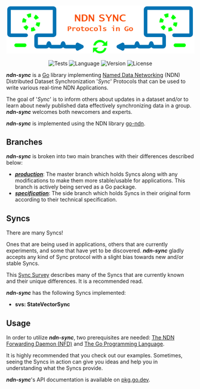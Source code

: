 <div align="center">

![Visual](/docs/README_VISUAL.png)

![Tests](https://img.shields.io/github/workflow/status/justincpresley/ndn-sync/Tests?label=Tests)
![Language](https://img.shields.io/github/go-mod/go-version/justincpresley/ndn-sync)
![Version](https://img.shields.io/github/v/tag/justincpresley/ndn-sync?label=Latest%20version)
![License](https://img.shields.io/github/license/justincpresley/ndn-sync?label=License)

</div>

***ndn-sync*** is a [Go](https://go.dev/) library implementing [Named Data Networking](https://named-data.net/) (NDN) Distributed Dataset Synchronization '*Sync*' Protocols that can be used to write various real-time NDN Applications.

The goal of '*Sync*' is to inform others about updates in a dataset and/or to learn
about newly published data effectively synchronizing data in a group.
***ndn-sync*** welcomes both newcomers and experts.

***ndn-sync*** is implemented using the NDN library [go-ndn](https://github.com/zjkmxy/go-ndn).


## Branches

***ndn-sync*** is broken into two main branches with their differences described below:

* [***production***](https://github.com/justincpresley/ndn-sync/tree/production): The master branch which holds Syncs along with any modifications to make them more stable/usable for applications. This branch is actively being served as a Go package.
* [***specification***](https://github.com/justincpresley/ndn-sync/tree/specification): The side branch which holds Syncs in their original form according to their technical specification.


## Syncs

There are many Syncs!

Ones that are being used in applications, others that are currently experiments,
and some that have yet to be discovered. ***ndn-sync*** gladly accepts any
kind of Sync protocol with a slight bias towards new and/or stable Syncs.

This [Sync Survey](https://named-data.net/wp-content/uploads/2021/05/ndn-0053-2-sync-survey.pdf)
describes many of the Syncs that are currently known and their unique differences. It is a recommended read.

***ndn-sync*** has the following Syncs implemented:

* **svs: StateVectorSync**

## Usage

In order to utilize ***ndn-sync***, two prerequisites are needed: [The NDN Forwarding Daemon (NFD)](https://named-data.net/doc/NFD/current/INSTALL.html) and [The Go Programming Language](https://go.dev/dl/).

It is highly recommended that you check out our examples. Sometimes, seeing the Syncs in action can give you ideas and help you in understanding what the Syncs provide.

***ndn-sync***'s API documentation is available on [pkg.go.dev](https://pkg.go.dev/github.com/justincpresley/ndn-sync).

